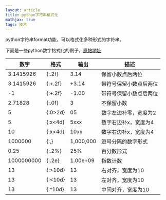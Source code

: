 ```yaml
---
layout: article
title: python字符串格式化
mathjax: true
tags: 技术 
---
```


python字符串format功能，可以格式化多种形式的字符串。

下面是一些python数字格式化的例子，[原帖地址](https://www.runoob.com/python/att-string-format.html)

| 数字       | 格式    | 输出      | 描述                   |
| ---------- | ------- | --------- | ---------------------- |
| 3.1415926  | {:.2f}  | 3.14      | 保留小数点后两位       |
| 3.1415926  | {:+.2f} | +3.14     | 带符号保留小数点后两位 |
| -1         | {:+.2f} | -1.00     | 带符号保留小数点后两位 |
| 2.71828    | {:.0f}  | 3         | 不保留小数             |
| 5          | {:0>2d} | 05        | 数字左边补零，宽度为2  |
| 5          | {:x<4d} | 5xxx      | 数字右边补x，宽度为4   |
| 10         | {:x<4d} | 10xx      | 数字右边补x，宽度为4   |
| 1000000    | {:,}    | 1,000,000 | 逗号分隔的数字形式     |
| 0.25       | {:.2%}  | 25%       | 百分数形式             |
| 1000000000 | {:.2e}  | 1.00e+09  | 指数计数               |
| 13         | {:>10d} | 13        | 右对齐，宽度为10       |
| 13         | {:<10d} | 13        | 左对齐，宽度为10       |
| 13         | {:^10d} | 13        | 中间对齐，宽度为10     |
